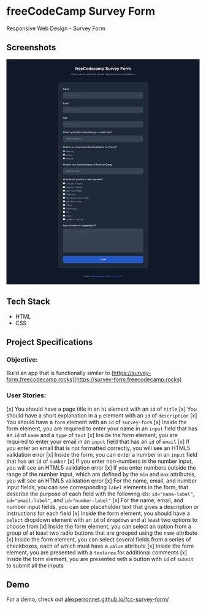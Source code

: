 # freeCodeCamp Survey Form

Responsive Web Design - Survey Form

## Screenshots

![freeCodeCamp Survey Form](images/index.png "Survey Form")

## Tech Stack

- HTML
- CSS

## Project Specifications

### Objective:

Build an app that is functionally similar to [https://survey-form.freecodecamp.rocks](https://survey-form.freecodecamp.rocks)

### User Stories:

[x] You should have a page title in an `h1` element with an `id` of `title`
[x] You should have a short explanation in a `p` element with an `id` of `description`
[x] You should have a `form` element with an `id` of `survey-form`
[x] Inside the form element, you are required to enter your name in an `input` field that has an `id` of `name` and a `type` of `text`
[x] Inside the form element, you are required to enter your email in an `input` field that has an `id` of `email`
[x] If you enter an email that is not formatted correctly, you will see an HTML5 validation error
[x] Inside the form, you can enter a number in an `input` field that has an `id` of `number`
[x] If you enter non-numbers in the number input, you will see an HTML5 validation error
[x] If you enter numbers outside the range of the number input, which are defined by the `min` and `max` attributes, you will see an HTML5 validation error
[x] For the name, email, and number input fields, you can see corresponding `label` elements in the form, that describe the purpose of each field with the following ids: `id="name-label"`, `id="email-label"`, and `id="number-label"`
[x] For the name, email, and number input fields, you can see placeholder text that gives a description or instructions for each field
[x] Inside the form element, you should have a `select` dropdown element with an `id` of `dropdown` and at least two options to choose from
[x] Inside the form element, you can select an option from a group of at least two radio buttons that are grouped using the `name` attribute
[x] Inside the form element, you can select several fields from a series of checkboxes, each of which must have a `value` attribute
[x] Inside the form element, you are presented with a `textarea` for additional comments
[x] Inside the form element, you are presented with a button with `id` of `submit` to submit all the inputs

## Demo

For a demo, check out [alexperronnet.github.io/fcc-survey-form/](alexperronnet.github.io/fcc-survey-form/)